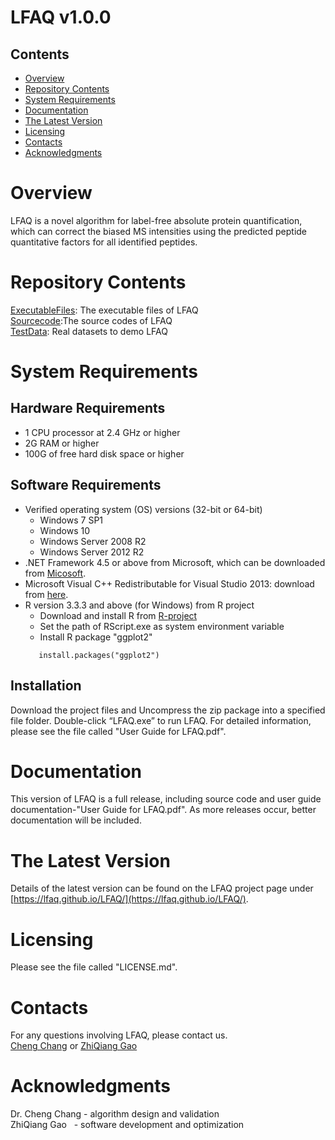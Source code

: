 
# LFAQ v1.0.0  
## Contents
- [Overview](#Overview)  
- [Repository Contents](#Repository-Contents)  
- [System Requirements](#System-Requirements)  
- [Documentation](#Documentation)
- [The Latest Version](#The-Latest-Version)
- [Licensing](#Licensing)
- [Contacts](#Contacts)
- [Acknowledgments](#Acknowledgments)
# Overview

LFAQ is a novel algorithm for label-free absolute protein quantification, which can correct the biased MS intensities using the predicted peptide quantitative factors for all identified peptides.
# Repository Contents
[ExecutableFiles](./ExecutableFiles): The executable files of LFAQ  
[Sourcecode](./Sourcecode):The source codes of LFAQ   
[TestData](./TestData): Real datasets to demo LFAQ  

# System Requirements
## Hardware Requirements
 + 1 CPU processor at 2.4 GHz or higher  
 + 2G RAM or higher  
 + 100G of free hard disk space or higher
## Software Requirements
+ Verified operating system (OS) versions (32-bit or 64-bit)  
     + Windows 7 SP1  
     + Windows 10
     + Windows Server 2008 R2
     + Windows Server 2012 R2
+ .NET Framework 4.5 or above from Microsoft, which can be downloaded from [Micosoft](https://www.microsoft.com/en-us/download/details.aspx?id=30653).
+ Microsoft Visual C++ Redistributable for Visual Studio 2013: download from [here](https://www.microsoft.com/en-us/download/details.aspx?id=40784).
+ R version 3.3.3 and above (for Windows) from R project
	+ Download and install R from [R-project](https://www.r-project.org/) 
	+ Set the path of RScript.exe as system environment variable
	+ Install R package "ggplot2"  
	```  
	   install.packages("ggplot2")
    ```
##  Installation

  Download the project files and Uncompress the zip package into a specified file folder. Double-click “LFAQ.exe” to run LFAQ. For detailed information, please see the file called "User Guide for LFAQ.pdf".

# Documentation

  This version of LFAQ is a full release, including source code and user guide documentation-"User Guide for LFAQ.pdf". As more releases occur, better documentation will be included.


# The Latest Version
 
  Details of the latest version can be found on the LFAQ project page under [https://lfaq.github.io/LFAQ/](https://lfaq.github.io/LFAQ/).
  
#  Licensing

  Please see the file called "LICENSE.md".

#  Contacts

  For any questions involving LFAQ, please contact us.  
<a href="mailto:1987ccpacer@163.com">Cheng Chang</a> or <a href="mailto:gao\_zhi\_qiang@126.com">ZhiQiang Gao</a>  

 
#  Acknowledgments

Dr. Cheng Chang - algorithm design and validation  
ZhiQiang Gao    - software development and optimization 

